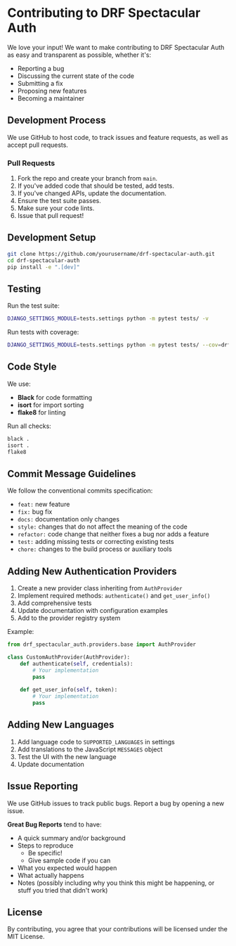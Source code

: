 # Contributing to DRF Spectacular Auth

We love your input! We want to make contributing to DRF Spectacular Auth as easy and transparent as possible, whether it's:

- Reporting a bug
- Discussing the current state of the code
- Submitting a fix
- Proposing new features
- Becoming a maintainer

## Development Process

We use GitHub to host code, to track issues and feature requests, as well as accept pull requests.

### Pull Requests

1. Fork the repo and create your branch from `main`.
2. If you've added code that should be tested, add tests.
3. If you've changed APIs, update the documentation.
4. Ensure the test suite passes.
5. Make sure your code lints.
6. Issue that pull request!

## Development Setup

```bash
git clone https://github.com/yourusername/drf-spectacular-auth.git
cd drf-spectacular-auth
pip install -e ".[dev]"
```

## Testing

Run the test suite:

```bash
DJANGO_SETTINGS_MODULE=tests.settings python -m pytest tests/ -v
```

Run tests with coverage:

```bash
DJANGO_SETTINGS_MODULE=tests.settings python -m pytest tests/ --cov=drf_spectacular_auth
```

## Code Style

We use:
- **Black** for code formatting
- **isort** for import sorting
- **flake8** for linting

Run all checks:

```bash
black .
isort .
flake8
```

## Commit Message Guidelines

We follow the conventional commits specification:

- `feat:` new feature
- `fix:` bug fix
- `docs:` documentation only changes
- `style:` changes that do not affect the meaning of the code
- `refactor:` code change that neither fixes a bug nor adds a feature
- `test:` adding missing tests or correcting existing tests
- `chore:` changes to the build process or auxiliary tools

## Adding New Authentication Providers

1. Create a new provider class inheriting from `AuthProvider`
2. Implement required methods: `authenticate()` and `get_user_info()`
3. Add comprehensive tests
4. Update documentation with configuration examples
5. Add to the provider registry system

Example:

```python
from drf_spectacular_auth.providers.base import AuthProvider

class CustomAuthProvider(AuthProvider):
    def authenticate(self, credentials):
        # Your implementation
        pass
    
    def get_user_info(self, token):
        # Your implementation  
        pass
```

## Adding New Languages

1. Add language code to `SUPPORTED_LANGUAGES` in settings
2. Add translations to the JavaScript `MESSAGES` object
3. Test the UI with the new language
4. Update documentation

## Issue Reporting

We use GitHub issues to track public bugs. Report a bug by opening a new issue.

**Great Bug Reports** tend to have:

- A quick summary and/or background
- Steps to reproduce
  - Be specific!
  - Give sample code if you can
- What you expected would happen
- What actually happens
- Notes (possibly including why you think this might be happening, or stuff you tried that didn't work)

## License

By contributing, you agree that your contributions will be licensed under the MIT License.
